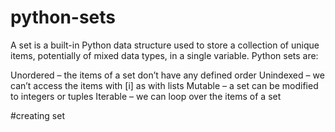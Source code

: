 # python-sets
A set is a built-in Python data structure used to store a collection of unique items, potentially of mixed data types, in a single variable. Python sets are:

Unordered – the items of a set don’t have any defined order
Unindexed – we can’t access the items with [i] as with lists
Mutable – a set can be modified to integers or tuples
Iterable – we can loop over the items of a set

#creating set
